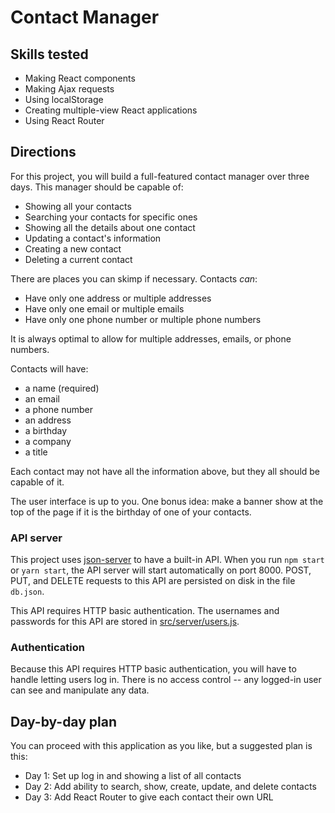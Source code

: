 # Contact Manager

## Skills tested

* Making React components
* Making Ajax requests
* Using localStorage
* Creating multiple-view React applications
* Using React Router

## Directions

For this project, you will build a full-featured contact manager over three days. This manager should be capable of:

* Showing all your contacts
* Searching your contacts for specific ones
* Showing all the details about one contact
* Updating a contact's information
* Creating a new contact
* Deleting a current contact

There are places you can skimp if necessary. Contacts _can_:

* Have only one address or multiple addresses
* Have only one email or multiple emails
* Have only one phone number or multiple phone numbers

It is always optimal to allow for multiple addresses, emails, or phone numbers.

Contacts will have:

* a name (required)
* an email
* a phone number
* an address
* a birthday
* a company
* a title

Each contact may not have all the information above, but they all should be capable of it.

The user interface is up to you. One bonus idea: make a banner show at the top of the page if it is the birthday of one of your contacts.

### API server

This project uses [json-server](https://github.com/typicode/json-server) to have a built-in API. When you run `npm start` or `yarn start`, the API server will start automatically on port 8000. POST, PUT, and DELETE requests to this API are persisted on disk in the file `db.json`.

This API requires HTTP basic authentication. The usernames and passwords for this API are stored in [src/server/users.js](src/server/users.js).

### Authentication

Because this API requires HTTP basic authentication, you will have to handle letting users log in. There is no access control -- any logged-in user can see and manipulate any data.

## Day-by-day plan

You can proceed with this application as you like, but a suggested plan is this:

* Day 1: Set up log in and showing a list of all contacts
* Day 2: Add ability to search, show, create, update, and delete contacts
* Day 3: Add React Router to give each contact their own URL

